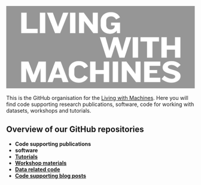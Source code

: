 
![Living with Machines logo](../lwm_logo_cropped.png)

This is the GitHub organisation for the [Living with Machines](https://livingwithmachines.ac.uk/). Here you will find code supporting research publications, software, code for working with datasets, workshops and tutorials.

## Overview of our GitHub repositories 

- **Code supporting publications** 
- **software** 
- [**Tutorials**](https://github.com/search?q=topic%3Atutorial+org%3ALiving-with-machines+fork%3Atrue) 
- [**Workshop materials**](https://github.com/search?q=topic%3Aworkshop+org%3ALiving-with-machines+fork%3Atrue)
- [**Data related code**](https://github.com/search?q=topic%3Adataset+org%3ALiving-with-machines&type=Repositories) 
- [**Code supporting blog posts**](https://github.com/search?q=topic%3Ablog+org%3ALiving-with-machines+fork%3Atrue)
